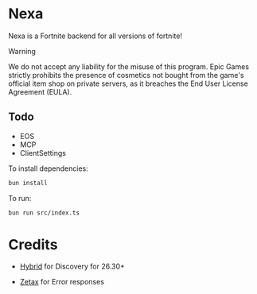 # Nexa

Nexa is a Fortnite backend for all versions of fortnite!


> [!WARNING]
> We do not accept any liability for the misuse of this program. Epic Games strictly prohibits the presence of cosmetics not bought from the game's official item shop on private servers, as it breaches the End User License Agreement (EULA).

## Todo

- EOS
- MCP
- ClientSettings

To install dependencies:

```bash
bun install
```

To run:

```bash
bun run src/index.ts
```


# Credits

- [Hybrid](https://github.com/HybridFNBR) for Discovery for 26.30+

- [Zetax](https://github.com/simplyzetax) for Error responses